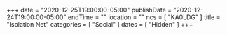 +++
date = "2020-12-25T19:00:00-05:00"
publishDate = "2020-12-24T19:00:00-05:00"
endTime = ""
location = ""
ncs = [ "KA0LDG" ]
title = "Isolation Net"
categories = [ "Social" ]
dates = [ "Hidden" ]
+++
